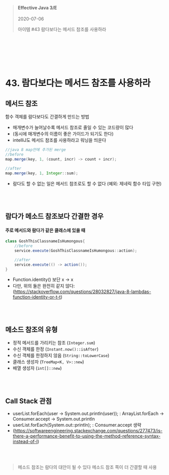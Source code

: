 
> #### Effective Java 3/E
> 2020-07-06
>
> 아이템 #43 람다보다는 메서드 참조를 사용하라

<br><br><br><br><br>





# 43. 람다보다는 메서드 참조를 사용하라

## 메서드 참조

함수 객체를 람다보다도 간결하게 만드는 방법
* 매개변수가 늘어날수록 메서드 참조로 줄일 수 있는 코드량이 많다
* (동시에 매개변수의 이름이 좋은 가이드가 되기도 한다)
* intelliJ도 메서드 참조를 사용하라고 워닝을 띄운다

``` java 
//java 8 map안에 추가된 merge
//before
map.merge(key, 1, (count, incr) -> count + incr);

//after
map.merge(key, 1, Integer::sum);
```

* 람다도 할 수 없는 일은 메서드 참조로도 할 수 없다 (예외: 제네릭 함수 타입 구현)

<br><br>

## 람다가 메소드 참조보다 간결한 경우

#### 주로 메서드와 람다가 같은 클래스에 있을 때

``` java
class GoshThisClassnameIsHumongous{
    //before
    service.execute(GoshThisClassnameIsHumongous::action);

    //after
    service.execute(() -> action());
}
```
* Function.identity() 보단  x -> x 
* 다만, 위의 둘은 완전히 같지 않다: (https://stackoverflow.com/questions/28032827/java-8-lambdas-function-identity-or-t-t)

<br><br>

## 메소드 참조의 유형

* 정적 메서드를 가리키는 참조 (`Integer.sum`)
* 수신 객체를 한정 (`Instant.now()::isAfter`)
* 수신 객체를 한정하지 않음 (`String::toLowerCase`)
* 클래스 생성자 (`TreeMap<K, V>::new`)
* 배열 생성자 (`int[]::new`)

<br><br>

## Call Stack 관점

* userList.forEach(user -> System.out.println(user)); : ArrayList.forEach -> Consumer.accept -> System.out.println
* userList.forEach(System.out::println); : Consumer.accept 생략
* (https://softwareengineering.stackexchange.com/questions/277473/is-there-a-performance-benefit-to-using-the-method-reference-syntax-instead-of-l)

<br><br>


> 메소드 참조는 람다의 대안이 될 수 있다
> 메소드 참조 쪽이 더 간결할 때 사용
